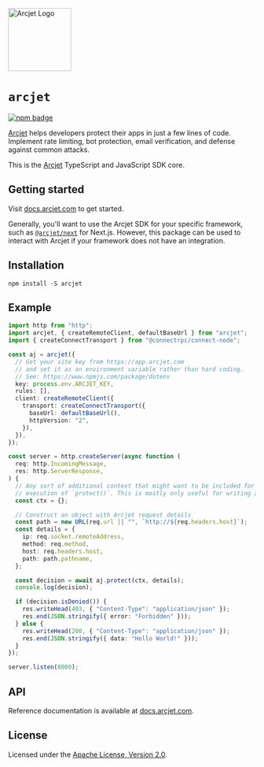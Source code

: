 <a href="https://arcjet.com" target="_arcjet-home">
  <picture>
    <source media="(prefers-color-scheme: dark)" srcset="https://arcjet.com/arcjet-logo-minimal-dark-mark-all.svg">
    <img src="https://arcjet.com/arcjet-logo-minimal-light-mark-all.svg" alt="Arcjet Logo" height="128" width="auto">
  </picture>
</a>

# `arcjet`

<p>
  <a href="https://www.npmjs.com/package/arcjet">
    <picture>
      <source media="(prefers-color-scheme: dark)" srcset="https://img.shields.io/npm/v/arcjet?style=flat-square&label=%E2%9C%A6Aj&labelColor=000000&color=5C5866">
      <img alt="npm badge" src="https://img.shields.io/npm/v/arcjet?style=flat-square&label=%E2%9C%A6Aj&labelColor=ECE6F0&color=ECE6F0">
    </picture>
  </a>
</p>

[Arcjet][arcjet] helps developers protect their apps in just a few lines of
code. Implement rate limiting, bot protection, email verification, and defense
against common attacks.

This is the [Arcjet][arcjet] TypeScript and JavaScript SDK core.

## Getting started

Visit [docs.arcjet.com](https://docs.arcjet.com) to get started.

Generally, you'll want to use the Arcjet SDK for your specific framework, such
as [`@arcjet/next`](../arcjet-next/README.md) for Next.js. However, this package
can be used to interact with Arcjet if your framework does not have an
integration.

## Installation

```shell
npm install -S arcjet
```

## Example

```ts
import http from "http";
import arcjet, { createRemoteClient, defaultBaseUrl } from "arcjet";
import { createConnectTransport } from "@connectrpc/connect-node";

const aj = arcjet({
  // Get your site key from https://app.arcjet.com
  // and set it as an environment variable rather than hard coding.
  // See: https://www.npmjs.com/package/dotenv
  key: process.env.ARCJET_KEY,
  rules: [],
  client: createRemoteClient({
    transport: createConnectTransport({
      baseUrl: defaultBaseUrl(),
      httpVersion: "2",
    }),
  }),
});

const server = http.createServer(async function (
  req: http.IncomingMessage,
  res: http.ServerResponse,
) {
  // Any sort of additional context that might want to be included for the
  // execution of `protect()`. This is mostly only useful for writing adapters.
  const ctx = {};

  // Construct an object with Arcjet request details
  const path = new URL(req.url || "", `http://${req.headers.host}`);
  const details = {
    ip: req.socket.remoteAddress,
    method: req.method,
    host: req.headers.host,
    path: path.pathname,
  };

  const decision = await aj.protect(ctx, details);
  console.log(decision);

  if (decision.isDenied()) {
    res.writeHead(403, { "Content-Type": "application/json" });
    res.end(JSON.stringify({ error: "Forbidden" }));
  } else {
    res.writeHead(200, { "Content-Type": "application/json" });
    res.end(JSON.stringify({ data: "Hello World!" }));
  }
});

server.listen(8000);
```

## API

Reference documentation is available at [docs.arcjet.com][ts-sdk-docs].

## License

Licensed under the [Apache License, Version 2.0][apache-license].

[arcjet]: https://arcjet.com
[ts-sdk-docs]: https://docs.arcjet.com/reference/ts-js
[apache-license]: http://www.apache.org/licenses/LICENSE-2.0
